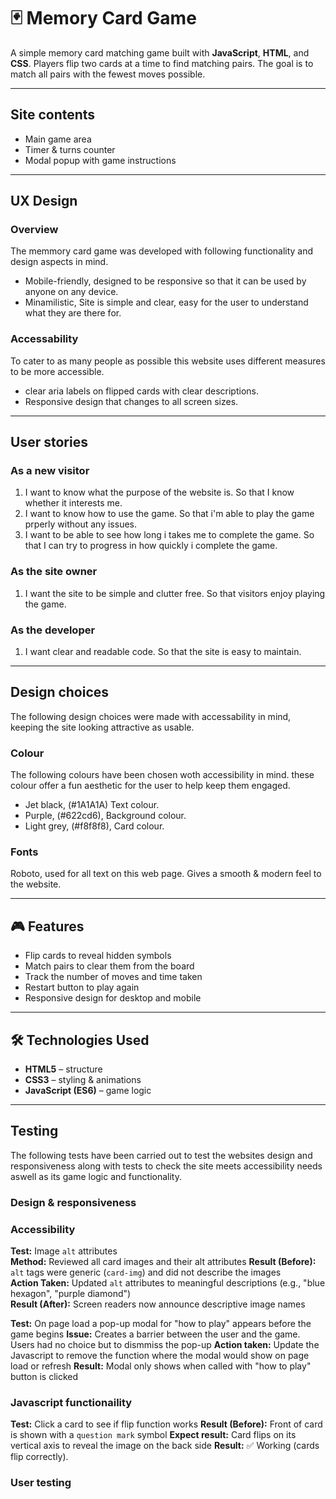 # 🃏 Memory Card Game

A simple memory card matching game built with **JavaScript**, **HTML**, and **CSS**. Players flip two cards at a time to find matching pairs. The goal is to match all pairs with the fewest moves possible.

---

## Site contents
- Main game area
- Timer & turns counter
- Modal popup with game instructions

---

## UX Design
### Overview
The memmory card game was developed with following functionality and design aspects in mind.
- Mobile-friendly, designed to be responsive so that it can be used by anyone on any device.
- Minamilistic, Site is simple and clear, easy for the user to understand what they are there for.

### Accessability 
To cater to as many people as possible this website uses different measures to be more accessible.
- clear aria labels on flipped cards with clear descriptions.
- Responsive design that changes to all screen sizes.

---

## User stories
### As a new visitor
1. I want to know what the purpose of the website is. So that I know whether it interests me.
2. I want to know how to use the game. So that i'm able to play the game prperly without any issues.
3. I want to be able to see how long i takes me to complete the game. So that I can try to progress in how quickly i complete the game.

### As the site owner 
1. I want the site to be simple and clutter free. So that visitors enjoy playing the game.

### As the developer
1. I want clear and readable code. So that the site is easy to maintain.

---

## Design choices
The following design choices were made with accessability in mind, keeping the site looking attractive as usable.

### Colour
The following colours have been chosen woth accessibility in mind. these colour offer a fun aesthetic for the user to help keep them engaged. 
- Jet black, (#1A1A1A) Text colour.
- Purple, (#622cd6), Background colour.
- Light grey, (#f8f8f8), Card colour.

### Fonts
Roboto, used for all text on this web page. Gives a smooth & modern feel to the website.

---

## 🎮 Features
- Flip cards to reveal hidden symbols  
- Match pairs to clear them from the board  
- Track the number of moves and time taken  
- Restart button to play again  
- Responsive design for desktop and mobile  

---

## 🛠️ Technologies Used
- **HTML5** – structure  
- **CSS3** – styling & animations  
- **JavaScript (ES6)** – game logic  

---

## Testing

The following tests have been carried out to test the websites design and responsiveness along with tests to check the site meets accessibility needs aswell as its game logic and functionality.

### Design & responsiveness

### Accessibility 
**Test:** Image `alt` attributes  
**Method:** Reviewed all card images and their alt attributes
**Result (Before):** `alt` tags were generic (`card-img`) and did not describe the images  
**Action Taken:** Updated `alt` attributes to meaningful descriptions (e.g., "blue hexagon", "purple diamond")  
**Result (After):** Screen readers now announce descriptive image names

**Test:** On page load a pop-up modal for "how to play" appears before the game begins
**Issue:** Creates a barrier between the user and the game. Users had no choice but to dismmiss the pop-up
**Action taken:** Update the Javascript to remove the function where the modal would show on page load or refresh
**Result:** Modal only shows when called with "how to play" button is clicked

### Javascript functionaility
**Test:** Click a card to see if flip function works
**Result (Before):** Front of card is shown with a `question mark` symbol
**Expect result:** Card flips on its vertical axis to reveal the image on the back side
**Result:** ✅ Working (cards flip correctly).

### User testing

